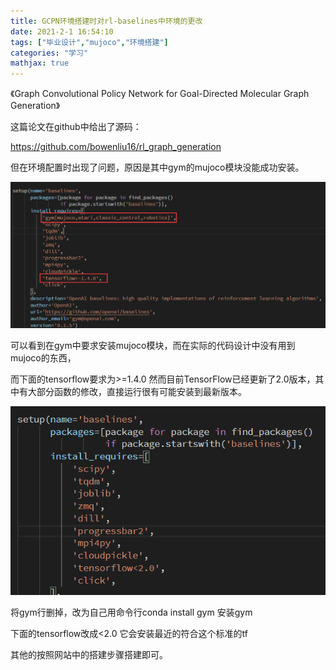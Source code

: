```yaml
---
title: GCPN环境搭建时对rl-baselines中环境的更改
date: 2021-2-1 16:54:10
tags: ["毕业设计","mujoco","环境搭建"]
categories: "学习"
mathjax: true
---
```


《Graph Convolutional Policy Network for Goal-Directed Molecular Graph Generation》

这篇论文在github中给出了源码：

https://github.com/bowenliu16/rl_graph_generation

但在环境配置时出现了问题，原因是其中gym的mujoco模块没能成功安装。

![image-20210201170047454](GCPN中rl-baselines环境的更改/image-20210201170047454.png)

<!-- more -->

可以看到在gym中要求安装mujoco模块，而在实际的代码设计中没有用到mujoco的东西，

而下面的tensorflow要求为>=1.4.0 然而目前TensorFlow已经更新了2.0版本，其中有大部分函数的修改，直接运行很有可能安装到最新版本。

![image-20210201170402483](GCPN中rl-baselines环境的更改/image-20210201170402483.png)

将gym行删掉，改为自己用命令行conda install gym 安装gym

下面的tensorflow改成<2.0 它会安装最近的符合这个标准的tf

其他的按照网站中的搭建步骤搭建即可。


